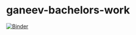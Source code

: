 # ganeev-bachelors-work
[![Binder](https://mybinder.org/badge_logo.svg)](https://mybinder.org/v2/gh/SergeyVostokin/ganeev-bachelors-work.git/master?urlpath=lab)
